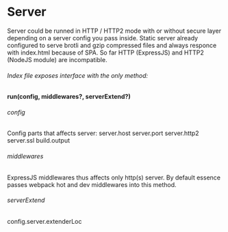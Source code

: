 # Server
Server could be runned in HTTP / HTTP2 mode with or without secure layer depending on a server config you pass inside.
Static server already configured to serve brotli and gzip compressed files and always responce with index.html because of SPA.
So far HTTP (ExpressJS) and HTTP2 (NodeJS module) are incompatible.

###### Index file exposes interface with the only method:
#### run(config, middlewares?, serverExtend?)

###### config
Config parts that affects server:
server.host
server.port
server.http2
server.ssl
build.output

###### middlewares
ExpressJS middlewares thus affects only http(s) server. By default essence passes webpack hot and dev middlewares into this method.

###### serverExtend
config.server.extenderLoc